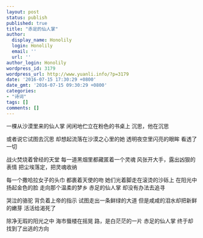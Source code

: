 ```yaml
---
layout: post
status: publish
published: true
title: "赤足的仙人掌"
author:
  display_name: Honolily
  login: Honolily
  email: ''
  url: ''
author_login: Honolily
wordpress_id: 3179
wordpress_url: http://www.yuanli.info/?p=3179
date: '2016-07-15 17:30:29 +0800'
date_gmt: '2016-07-15 09:30:29 +0800'
categories:
- "诗词"
tags: []
comments: []
---
```

一棵从沙漠里来的仙人掌
闲闲地伫立在粉色的书桌上
沉思，他在沉思

或者说它试图去沉思
却想起流落在沙漠之心里的她
透明夜空里闪亮的眼眸
看透了一切

战火焚烧着曾经的天堂
每一道黑烟里都藏匿着一个灵魂
风张开大手，露出凶狠的表情
把尘埃落定，把灵魂收纳

每一个撒哈拉女子的头巾
都裹着天使的吻
她们光着脚走在滚烫的沙砾上
在阳光中扬起金色的脸
走向那个温柔的梦乡
赤足的仙人掌
却没有办法去追寻

哭泣的骆驼
背负着上帝的指示
试图走出一条鲜绿的大道
但是咸咸的泪水却把新鲜的嫩芽
活活给渴死了

除净无瑕的阳光之中
海市蜃楼在摇晃
路，是白茫茫的一片
赤足的仙人掌
终于却找到了出逃的方向

